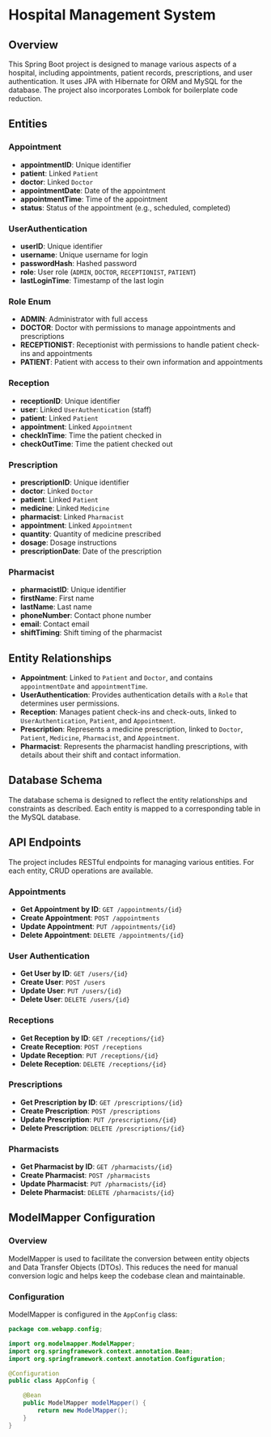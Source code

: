 # Hospital Management System

## Overview

This Spring Boot project is designed to manage various aspects of a hospital, including appointments, patient records, prescriptions, and user authentication. It uses JPA with Hibernate for ORM and MySQL for the database. The project also incorporates Lombok for boilerplate code reduction.

## Entities

### Appointment

- **appointmentID**: Unique identifier
- **patient**: Linked `Patient`
- **doctor**: Linked `Doctor`
- **appointmentDate**: Date of the appointment
- **appointmentTime**: Time of the appointment
- **status**: Status of the appointment (e.g., scheduled, completed)

### UserAuthentication

- **userID**: Unique identifier
- **username**: Unique username for login
- **passwordHash**: Hashed password
- **role**: User role (`ADMIN`, `DOCTOR`, `RECEPTIONIST`, `PATIENT`)
- **lastLoginTime**: Timestamp of the last login

### Role Enum

- **ADMIN**: Administrator with full access
- **DOCTOR**: Doctor with permissions to manage appointments and prescriptions
- **RECEPTIONIST**: Receptionist with permissions to handle patient check-ins and appointments
- **PATIENT**: Patient with access to their own information and appointments

### Reception

- **receptionID**: Unique identifier
- **user**: Linked `UserAuthentication` (staff)
- **patient**: Linked `Patient`
- **appointment**: Linked `Appointment`
- **checkInTime**: Time the patient checked in
- **checkOutTime**: Time the patient checked out

### Prescription

- **prescriptionID**: Unique identifier
- **doctor**: Linked `Doctor`
- **patient**: Linked `Patient`
- **medicine**: Linked `Medicine`
- **pharmacist**: Linked `Pharmacist`
- **appointment**: Linked `Appointment`
- **quantity**: Quantity of medicine prescribed
- **dosage**: Dosage instructions
- **prescriptionDate**: Date of the prescription

### Pharmacist

- **pharmacistID**: Unique identifier
- **firstName**: First name
- **lastName**: Last name
- **phoneNumber**: Contact phone number
- **email**: Contact email
- **shiftTiming**: Shift timing of the pharmacist

## Entity Relationships

- **Appointment**: Linked to `Patient` and `Doctor`, and contains `appointmentDate` and `appointmentTime`.
- **UserAuthentication**: Provides authentication details with a `Role` that determines user permissions.
- **Reception**: Manages patient check-ins and check-outs, linked to `UserAuthentication`, `Patient`, and `Appointment`.
- **Prescription**: Represents a medicine prescription, linked to `Doctor`, `Patient`, `Medicine`, `Pharmacist`, and `Appointment`.
- **Pharmacist**: Represents the pharmacist handling prescriptions, with details about their shift and contact information.

## Database Schema

The database schema is designed to reflect the entity relationships and constraints as described. Each entity is mapped to a corresponding table in the MySQL database.

## API Endpoints

The project includes RESTful endpoints for managing various entities. For each entity, CRUD operations are available.

### Appointments

- **Get Appointment by ID**: `GET /appointments/{id}`
- **Create Appointment**: `POST /appointments`
- **Update Appointment**: `PUT /appointments/{id}`
- **Delete Appointment**: `DELETE /appointments/{id}`

### User Authentication

- **Get User by ID**: `GET /users/{id}`
- **Create User**: `POST /users`
- **Update User**: `PUT /users/{id}`
- **Delete User**: `DELETE /users/{id}`

### Receptions

- **Get Reception by ID**: `GET /receptions/{id}`
- **Create Reception**: `POST /receptions`
- **Update Reception**: `PUT /receptions/{id}`
- **Delete Reception**: `DELETE /receptions/{id}`

### Prescriptions

- **Get Prescription by ID**: `GET /prescriptions/{id}`
- **Create Prescription**: `POST /prescriptions`
- **Update Prescription**: `PUT /prescriptions/{id}`
- **Delete Prescription**: `DELETE /prescriptions/{id}`

### Pharmacists

- **Get Pharmacist by ID**: `GET /pharmacists/{id}`
- **Create Pharmacist**: `POST /pharmacists`
- **Update Pharmacist**: `PUT /pharmacists/{id}`
- **Delete Pharmacist**: `DELETE /pharmacists/{id}`

## ModelMapper Configuration

### Overview

ModelMapper is used to facilitate the conversion between entity objects and Data Transfer Objects (DTOs). This reduces the need for manual conversion logic and helps keep the codebase clean and maintainable.

### Configuration

ModelMapper is configured in the `AppConfig` class:

```java
package com.webapp.config;

import org.modelmapper.ModelMapper;
import org.springframework.context.annotation.Bean;
import org.springframework.context.annotation.Configuration;

@Configuration
public class AppConfig {

    @Bean
    public ModelMapper modelMapper() {
        return new ModelMapper();
    }
}
